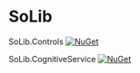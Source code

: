 # SoLib
SoLib.Controls [![NuGet](https://img.shields.io/nuget/v/Nuget.Core.svg?style=flat-square)](https://www.nuget.org/packages/SoLib.Controls/)

SoLib.CognitiveService [![NuGet](https://img.shields.io/nuget/v/Nuget.Core.svg?style=flat-square)](https://www.nuget.org/packages/SoLib.CognitiveService/)
